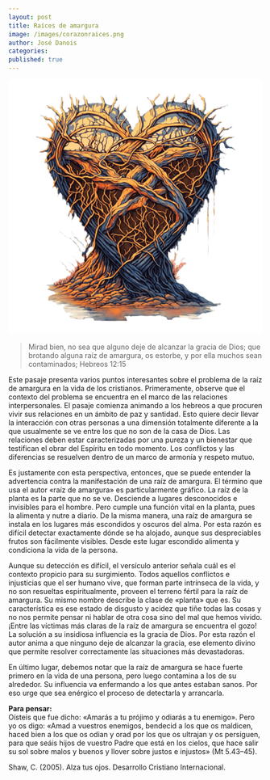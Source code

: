 ```yaml
---
layout: post
title: Raíces de amargura
image: /images/corazonraices.png
author: José Danois
categories: 
published: true
---
```

![Raíces de amargura](/images/corazonraices.png)
>Mirad bien, no sea que alguno deje de alcanzar la gracia de Dios; que brotando alguna raíz de amargura, os estorbe, y por ella muchos sean contaminados; Hebreos 12:15

Este pasaje presenta varios puntos interesantes sobre el problema de la raíz de amargura en la vida de los cristianos. Primeramente, observe que el contexto del problema se encuentra en el marco de las relaciones interpersonales. El pasaje comienza animando a los hebreos a que procuren vivir sus relaciones en un ámbito de paz y santidad. Esto quiere decir llevar la interacción con otras personas a una dimensión totalmente diferente a la que usualmente se ve entre los que no son de la casa de Dios. Las relaciones deben estar caracterizadas por una pureza y un bienestar que testifican el obrar del Espíritu en todo momento. Los conflictos y las diferencias se resuelven dentro de un marco de armonía y respeto mutuo.

Es justamente con esta perspectiva, entonces, que se puede entender la advertencia contra la manifestación de una raíz de amargura. El término que usa el autor «raíz de amargura» es particularmente gráfico. La raíz de la planta es la parte que no se ve. Desciende a lugares desconocidos e invisibles para el hombre. Pero cumple una función vital en la planta, pues la alimenta y nutre a diario. De la misma manera, una raíz de amargura se instala en los lugares más escondidos y oscuros del alma. Por esta razón es difícil detectar exactamente dónde se ha alojado, aunque sus despreciables frutos son fácilmente visibles. Desde este lugar escondido alimenta y condiciona la vida de la persona.

Aunque su detección es difícil, el versículo anterior señala cuál es el contexto propicio para su surgimiento. Todos aquellos conflictos e injusticias que el ser humano vive, que forman parte intrínseca de la vida, y no son resueltas espiritualmente, proveen el terreno fértil para la raíz de amargura. Su mismo nombre describe la clase de «planta» que es. Su característica es ese estado de disgusto y acidez que tiñe todas las cosas y no nos permite pensar ni hablar de otra cosa sino del mal que hemos vivido. ¡Entre las víctimas más claras de la raíz de amargura se encuentra el gozo! La solución a su insidiosa influencia es la gracia de Dios. Por esta razón el autor anima a que ninguno deje de alcanzar la gracia, ese elemento divino que permite resolver correctamente las situaciones más devastadoras.

En último lugar, debemos notar que la raíz de amargura se hace fuerte primero en la vida de una persona, pero luego contamina a los de su alrededor. Su influencia va enfermando a los que antes estaban sanos. Por eso urge que sea enérgico el proceso de detectarla y arrancarla.

**Para pensar:**  
Oísteis que fue dicho: «Amarás a tu prójimo y odiarás a tu enemigo». Pero yo os digo: «Amad a vuestros enemigos, bendecid a los que os maldicen, haced bien a los que os odian y orad por los que os ultrajan y os persiguen, para que seáis hijos de vuestro Padre que está en los cielos, que hace salir su sol sobre malos y buenos y llover sobre justos e injustos» (Mt 5.43–45).

Shaw, C. (2005). Alza tus ojos. Desarrollo Cristiano Internacional.
